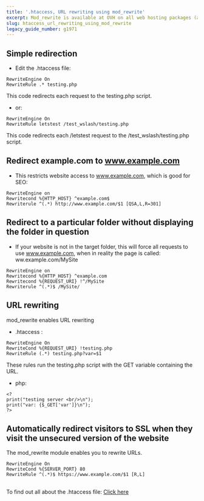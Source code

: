 ```yaml
---
title: '.htaccess, URL rewriting using mod_rewrite'
excerpt: Mod_rewrite is available at OVH on all web hosting packages (apart from 20gp packages)
slug: htaccess_url_rewriting_using_mod_rewrite
legacy_guide_number: g1971
---
```



## Simple redirection

- Edit the .htaccess file:


```
RewriteEngine On
RewriteRule .* testing.php
```



This code redirects each request to the testing.php script. 


- or:


```
RewriteEngine On
RewriteRule letstest /test_wslash/testing.php
```



This code redirects each /letstest request to the /test_wslash/testing.php script.


## Redirect example.com to www.example.com

- This restricts website access to www.example.com, which is good for SEO:


```
RewriteEngine on
Rewritecond %{HTTP_HOST} ^example.com$
Rewriterule ^(.*) http://www.example.com/$1 [QSA,L,R=301]
```





## Redirect to a particular folder without displaying the folder in question

- If your website is not in the target folder, this will force all requests to use www.example.com, when in reality the page is called: ww.example.com/MySite


```
RewriteEngine on
Rewritecond %{HTTP_HOST} ^example.com
Rewritecond %{REQUEST_URI} !^/MySite
Rewriterule ^(.*)$ /MySite/
```





## URL rewriting
mod_rewrite enables URL rewriting


- .htaccess :


```
RewriteEngine On
RewriteCond %{REQUEST_URI} !testing.php
RewriteRule (.*) testing.php?var=$1
```



These rules run the testing.php script with the GET variable containing the URL. 


- php:


```
<?
print("testing server <br/>\n");
print("var: {$_GET['var']}\n");
?>
```





## Automatically redirect visitors to SSL when they visit the unsecured version of the website
The mod_rewrite module enables you to rewrite URLs. 


```
RewriteEngine On
RewriteCond %{SERVER_PORT} 80
RewriteRule ^(.*)$ https://www.example.com/$1 [R,L]
```


## 
To find out all about the .htaccess file: [Click here](https://docs.ovh.com/gb/en/hosting/all_about_the_htaccess_file/)

